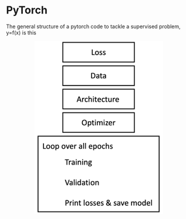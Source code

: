 # PyTorch

The general structure of a pytorch code to tackle a supervised problem, y=f(x) is this

<p align="center"><img src="Scheme.png" alt="PyTorch Scheme" width="350"/></p>